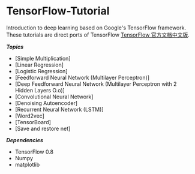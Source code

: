 # TensorFlow-Tutorial

Introduction to deep learning based on Google's TensorFlow framework. These tutorials are direct ports of TensorFlow [TensorFlow 官方文档中文版](http://wiki.jikexueyuan.com/project/tensorflow-zh/).

***Topics***
* [Simple Multiplication]
* [Linear Regression]
* [Logistic Regression]
* [Feedforward Neural Network (Multilayer Perceptron)]
* [Deep Feedforward Neural Network (Multilayer Perceptron with 2 Hidden Layers O.o)]
* [Convolutional Neural Network]
* [Denoising Autoencoder]
* [Recurrent Neural Network (LSTM)]
* [Word2vec]
* [TensorBoard]
* [Save and restore net]

***Dependencies***
* TensorFlow 0.8
* Numpy
* matplotlib

